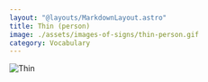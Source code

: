 ```yaml
---
layout: "@layouts/MarkdownLayout.astro"
title: Thin (person)
image: ./assets/images-of-signs/thin-person.gif
category: Vocabulary
---
```


![Thin](@signs/thin-person.gif)
